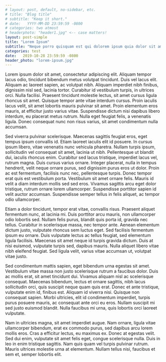```yaml
---
# layout: post, default, no-sidebar, etc.
# title: "Blog title"
# subtitle: "Keep it short."
# date:   YYYY-MM-DD 23:59:59 -0800
# categories: two atmost
# headerphoto: "header1.jpg" <-- case matters!
layout: post-simple
title: "Lorem Ipsum"
subtitle: "Neque porro quisquam est qui dolorem ipsum quia dolor sit amet, consectetur, adipisci velit..."
categories: test
date:   2019-10-28 23:59:59 -0800
header_photo: "lorem-ipsum.jpg"
---
```

Lorem ipsum dolor sit amet, consectetur adipiscing elit. Aliquam tempor lacus odio, tincidunt bibendum metus volutpat tincidunt. Duis vel lacus elit. Aliquam ac laoreet sapien, ac volutpat nibh. Aliquam imperdiet nibh finibus, dignissim nisl sed, lacinia tortor. Curabitur id vestibulum turpis, in ultrices orci. Nulla facilisi. Praesent tincidunt molestie lectus, sit amet cursus ligula rhoncus sit amet. Quisque tempor ante vitae interdum cursus. Proin iaculis lacus velit, sit amet lobortis mauris pulvinar sit amet. Proin elementum eros mauris, at efficitur justo varius vitae. Suspendisse dictum nisi dapibus libero interdum, eu placerat metus rutrum. Nulla eget feugiat felis, a venenatis ligula. Donec consequat nunc non risus varius, sit amet condimentum nulla accumsan.

Sed viverra pulvinar scelerisque. Maecenas sagittis feugiat eros, eget tempus ipsum convallis id. Etiam laoreet iaculis elit id posuere. In cursus ipsum libero, vitae venenatis nunc vehicula pharetra. Nullam turpis ipsum, sollicitudin vel consequat sit amet, lacinia ut nibh. Pellentesque ut blandit dui, iaculis rhoncus enim. Curabitur sed lacus tristique, imperdiet lacus vel, rutrum magna. Duis cursus varius ornare. Integer placerat, nulla in tempus hendrerit, velit neque ornare purus, sed dignissim purus eros ut dolor. Proin ac est fermentum, facilisis nunc nec, pellentesque turpis. Donec tempor erat quis est vestibulum porta. Vestibulum sit amet ornare felis. Mauris id velit a diam interdum mollis sed sed eros. Vivamus sagittis arcu eget dolor tristique, rutrum ornare lorem ullamcorper. Suspendisse porttitor sapien id velit auctor accumsan. Suspendisse semper tellus in felis aliquet, ac tempor odio ullamcorper.

Etiam a dolor tincidunt, tempor erat vitae, convallis risus. Praesent aliquet fermentum nunc, at lacinia mi. Duis porttitor arcu mauris, non ullamcorper odio lobortis sed. Nullam felis purus, blandit quis porta id, gravida nec tellus. Curabitur in scelerisque massa, nec tempor ante. Aenean elementum dictum justo, vulputate rhoncus sem luctus eget. Sed facilisis fermentum ipsum eu ornare. Duis vulputate lectus ac tellus feugiat, sed elementum ligula facilisis. Maecenas sit amet neque id turpis gravida dictum. Duis at nisi euismod, vulputate turpis sed, dapibus mauris. Nulla aliquet libero vitae nibh eleifend feugiat. Sed ligula velit, varius vitae accumsan ut, volutpat vitae justo.

Sed condimentum mattis sapien, eget bibendum urna egestas sit amet. Vestibulum vitae massa non justo scelerisque rutrum a faucibus dolor. Duis ac mollis erat, sit amet tincidunt dui. Vivamus aliquam nisl ac scelerisque consequat. Maecenas bibendum, lectus et ornare sagittis, nibh lacus sollicitudin orci, quis suscipit neque quam quis erat. Donec et ante tristique, vulputate enim id, finibus est. Aliquam id viverra nisi. Quisque non consequat sapien. Morbi ultricies, elit id condimentum imperdiet, turpis purus posuere mauris, ac consequat ante orci eu eros. Nullam suscipit mi sed justo euismod blandit. Nulla faucibus mi urna, quis lobortis orci laoreet vulputate.

Nam in ultricies magna, sit amet imperdiet augue. Nam ornare, ligula vitae ullamcorper bibendum, erat ex commodo purus, sed dapibus arcu lorem mollis eros. Cras a efficitur lectus, eu maximus ex. Donec at egestas velit. Sed dui enim, vulputate sit amet felis eget, congue scelerisque nulla. Duis in leo in enim tristique sagittis. Nam quis quam vel turpis pulvinar rutrum. Mauris ultrices molestie urna at elementum. Nullam tellus nisi, faucibus et sem et, semper lobortis elit.
